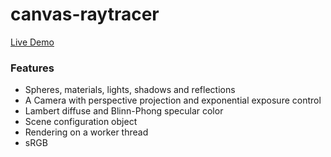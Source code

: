 canvas-raytracer
=====================

[Live Demo](https://topaz1008.github.io/canvas-raytracer/)

### Features

* Spheres, materials, lights, shadows and reflections
* A Camera with perspective projection and exponential exposure control
* Lambert diffuse and Blinn-Phong specular color
* Scene configuration object
* Rendering on a worker thread
* sRGB
